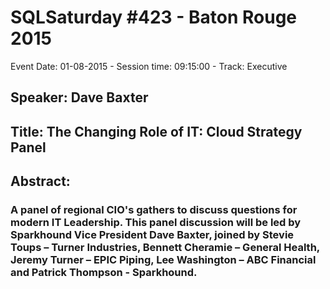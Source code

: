 # SQLSaturday #423 - Baton Rouge 2015
Event Date: 01-08-2015 - Session time: 09:15:00 - Track: Executive
## Speaker: Dave Baxter
## Title: The Changing Role of IT: Cloud Strategy Panel
## Abstract:
### A panel of regional CIO's gathers to discuss questions for modern IT Leadership. This panel discussion will be led by Sparkhound Vice President Dave Baxter, joined by Stevie Toups – Turner Industries, Bennett Cheramie – General Health, Jeremy Turner – EPIC Piping, Lee Washington – ABC Financial and Patrick Thompson - Sparkhound.

